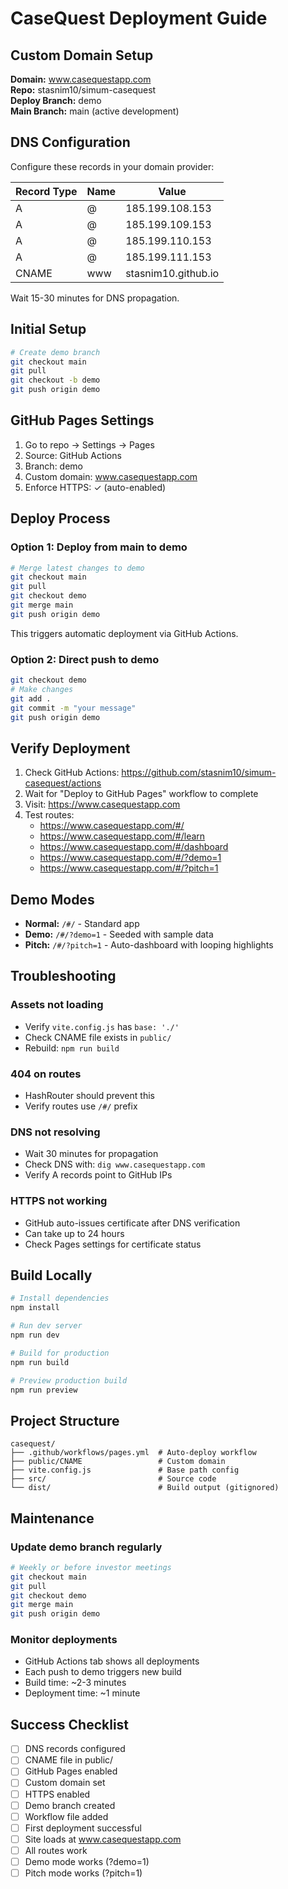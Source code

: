 # CaseQuest Deployment Guide

## Custom Domain Setup

**Domain:** www.casequestapp.com  
**Repo:** stasnim10/simum-casequest  
**Deploy Branch:** demo  
**Main Branch:** main (active development)

## DNS Configuration

Configure these records in your domain provider:

| Record Type | Name | Value               |
| ----------- | ---- | ------------------- |
| A           | @    | 185.199.108.153     |
| A           | @    | 185.199.109.153     |
| A           | @    | 185.199.110.153     |
| A           | @    | 185.199.111.153     |
| CNAME       | www  | stasnim10.github.io |

Wait 15-30 minutes for DNS propagation.

## Initial Setup

```bash
# Create demo branch
git checkout main
git pull
git checkout -b demo
git push origin demo
```

## GitHub Pages Settings

1. Go to repo → Settings → Pages
2. Source: GitHub Actions
3. Branch: demo
4. Custom domain: www.casequestapp.com
5. Enforce HTTPS: ✓ (auto-enabled)

## Deploy Process

### Option 1: Deploy from main to demo

```bash
# Merge latest changes to demo
git checkout main
git pull
git checkout demo
git merge main
git push origin demo
```

This triggers automatic deployment via GitHub Actions.

### Option 2: Direct push to demo

```bash
git checkout demo
# Make changes
git add .
git commit -m "your message"
git push origin demo
```

## Verify Deployment

1. Check GitHub Actions: https://github.com/stasnim10/simum-casequest/actions
2. Wait for "Deploy to GitHub Pages" workflow to complete
3. Visit: https://www.casequestapp.com
4. Test routes:
   - https://www.casequestapp.com/#/
   - https://www.casequestapp.com/#/learn
   - https://www.casequestapp.com/#/dashboard
   - https://www.casequestapp.com/#/?demo=1
   - https://www.casequestapp.com/#/?pitch=1

## Demo Modes

- **Normal:** `/#/` - Standard app
- **Demo:** `/#/?demo=1` - Seeded with sample data
- **Pitch:** `/#/?pitch=1` - Auto-dashboard with looping highlights

## Troubleshooting

### Assets not loading
- Verify `vite.config.js` has `base: './'`
- Check CNAME file exists in `public/`
- Rebuild: `npm run build`

### 404 on routes
- HashRouter should prevent this
- Verify routes use `/#/` prefix

### DNS not resolving
- Wait 30 minutes for propagation
- Check DNS with: `dig www.casequestapp.com`
- Verify A records point to GitHub IPs

### HTTPS not working
- GitHub auto-issues certificate after DNS verification
- Can take up to 24 hours
- Check Pages settings for certificate status

## Build Locally

```bash
# Install dependencies
npm install

# Run dev server
npm run dev

# Build for production
npm run build

# Preview production build
npm run preview
```

## Project Structure

```
casequest/
├── .github/workflows/pages.yml  # Auto-deploy workflow
├── public/CNAME                 # Custom domain
├── vite.config.js               # Base path config
├── src/                         # Source code
└── dist/                        # Build output (gitignored)
```

## Maintenance

### Update demo branch regularly

```bash
# Weekly or before investor meetings
git checkout main
git pull
git checkout demo
git merge main
git push origin demo
```

### Monitor deployments

- GitHub Actions tab shows all deployments
- Each push to demo triggers new build
- Build time: ~2-3 minutes
- Deployment time: ~1 minute

## Success Checklist

- [ ] DNS records configured
- [ ] CNAME file in public/
- [ ] GitHub Pages enabled
- [ ] Custom domain set
- [ ] HTTPS enabled
- [ ] Demo branch created
- [ ] Workflow file added
- [ ] First deployment successful
- [ ] Site loads at www.casequestapp.com
- [ ] All routes work
- [ ] Demo mode works (?demo=1)
- [ ] Pitch mode works (?pitch=1)
